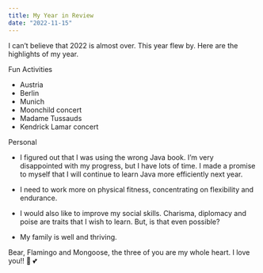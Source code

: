```yaml
---
title: My Year in Review
date: "2022-11-15"
---
```


I can’t believe that 2022 is almost over. This year flew by. Here are the highlights of my year.

Fun Activities
* Austria
* Berlin
* Munich
* Moonchild concert
* Madame Tussauds
* Kendrick Lamar concert

Personal

* I figured out that I was using the wrong Java book. I’m very disappointed with my progress, but I have lots of time. I made a promise to myself that I will continue to learn Java more efficiently next year.


* I need to work more on physical fitness, concentrating on flexibility and endurance. 


* I would also like to improve my social skills. Charisma, diplomacy and poise are traits that I wish to learn. But, is that even possible? 


* My family is well and thriving.


Bear, Flamingo and Mongoose, the three of you are my whole heart. I love you!! 🥰 💕 

